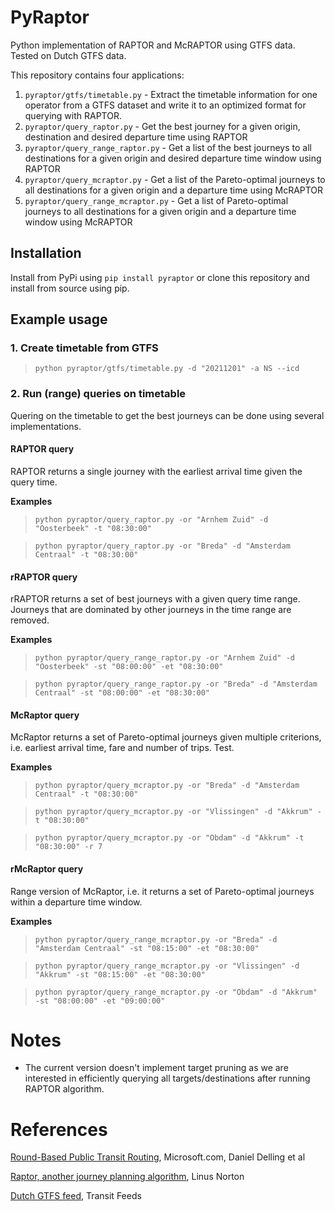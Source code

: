 # PyRaptor

Python implementation of RAPTOR and McRAPTOR using GTFS data. Tested on Dutch GTFS data.

This repository contains four applications:

1. `pyraptor/gtfs/timetable.py` - Extract the timetable information for one operator from a GTFS dataset and write it to an optimized format for querying with RAPTOR.
2. `pyraptor/query_raptor.py` - Get the best journey for a given origin, destination and desired departure time using RAPTOR
3. `pyraptor/query_range_raptor.py` - Get a list of the best journeys to all destinations for a given origin and desired departure time window using RAPTOR
4. `pyraptor/query_mcraptor.py` - Get a list of the Pareto-optimal journeys to all destinations for a given origin and a departure time using McRAPTOR
5. `pyraptor/query_range_mcraptor.py` - Get a list of Pareto-optimal journeys to all destinations for a given origin and a departure time window using McRAPTOR

## Installation

Install from PyPi using `pip install pyraptor` or clone this repository and install from source using pip.

## Example usage

### 1. Create timetable from GTFS

> `python pyraptor/gtfs/timetable.py -d "20211201" -a NS --icd`

### 2. Run (range) queries on timetable

Quering on the timetable to get the best journeys can be done using several implementations.

#### RAPTOR query

RAPTOR returns a single journey with the earliest arrival time given the query time.

**Examples**

> `python pyraptor/query_raptor.py -or "Arnhem Zuid" -d "Oosterbeek" -t "08:30:00"`

> `python pyraptor/query_raptor.py -or "Breda" -d "Amsterdam Centraal" -t "08:30:00"`

#### rRAPTOR query

rRAPTOR returns a set of best journeys with a given query time range.
Journeys that are dominated by other journeys in the time range are removed.

**Examples**
 
> `python pyraptor/query_range_raptor.py -or "Arnhem Zuid" -d "Oosterbeek" -st "08:00:00" -et "08:30:00"`

> `python pyraptor/query_range_raptor.py -or "Breda" -d "Amsterdam Centraal" -st "08:00:00" -et "08:30:00"`

#### McRaptor query

McRaptor returns a set of Pareto-optimal journeys given multiple criterions, i.e. earliest 
arrival time, fare and number of trips. Test.

**Examples**

> `python pyraptor/query_mcraptor.py -or "Breda" -d "Amsterdam Centraal" -t "08:30:00"`

> `python pyraptor/query_mcraptor.py -or "Vlissingen" -d "Akkrum" -t "08:30:00"`

> `python pyraptor/query_mcraptor.py -or "Obdam" -d "Akkrum" -t "08:30:00" -r 7`

#### rMcRaptor query

Range version of McRaptor, i.e. it returns a set of Pareto-optimal journeys within a departure time window.

**Examples**

> `python pyraptor/query_range_mcraptor.py -or "Breda" -d "Amsterdam Centraal" -st "08:15:00" -et "08:30:00"`

> `python pyraptor/query_range_mcraptor.py -or "Vlissingen" -d "Akkrum" -st "08:15:00" -et "08:30:00"`

> `python pyraptor/query_range_mcraptor.py -or "Obdam" -d "Akkrum" -st "08:00:00" -et "09:00:00"`

# Notes

- The current version doesn't implement target pruning as we are interested in efficiently querying all targets/destinations after running RAPTOR algorithm.

# References

[Round-Based Public Transit Routing](https://www.microsoft.com/en-us/research/wp-content/uploads/2012/01/raptor_alenex.pdf), Microsoft.com, Daniel Delling et al

[Raptor, another journey planning algorithm](https://ljn.io/posts/raptor-journey-planning-algorithm), Linus Norton

[Dutch GTFS feed](http://transitfeeds.com/p/ov/814), Transit Feeds
